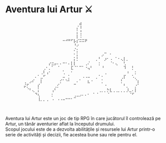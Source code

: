 # Aventura lui Artur ⚔️

            ⠀⠀⠀⠀⠀⠀⠀⠀⠀⠀⠀⠀⠀⠀⠀⠀⠀⠀⠀⠀⣴⠀⠀⠀⠀⠀⠀⠀⠀⠀⠀⠀⠀⠀⠀⠀⠀⠀⠀⠀⠀⠀
            ⠀⠀⠀⠀⠀⠀⠀⠀⠀⠀⠀⠀⠀⠀⠀⠀⠀⠀⠀⡌⠸⠀⠀⠀⠀⠀⠀⠀⠀⠀⠀⠀⠀⠀⠀⠀⠀⠀⠀⠀⠀⠀
            ⠀⠀⠀⠀⠀⠀⠀⠀⠀⠀⠀⠀⠀⠀⠀⠀⠀⠀⠀⡅⢘⠀⠀⠀⠀⠀⠀⠀⠀⠀⠀⠀⠀⠀⠀⠀⠀⠀⠀⠀⠀⠀
            ⠀⠀⠀⠀⠀⠀⠀⠀⠀⠀⠀⠀⠀⠀⠀⠀⠀⠀⠀⡇⠨⠀⠀⠀⠀⠀⠀⠀⠀⠀⠀⠀⠀⠀⠀⠀⠀⠀⠀⠀⠀⠀
            ⠀⠀⠀⠀⠀⠀⠀⠀⠀⠀⠀⠀⠀⠀⠒⠚⠛⠋⡧⡎⠭⠭⠟⠀⠀⠀⠀⠀⠀⠀⠀⠀⠀⠀⠀⠀⠀⠀⠀⠀⠀
            ⠀⠀⠀⠀⠀⠀⠀⠀⠀⠀⠀⠀⠀⠀⠀⠀⠀⠀⠘⠔⠀⠀⠀⠀⠀⠀⠀⠀⠀⠀⠀⠀⠀⠀⠀⠀⠀⠀⠀⠀⠀
            ⠀⠀⠀⠀⠀⠀⠀⠀⠀⠀⠀⠀⠀⠀⠀⠀⠀⠀⠌⡂⠀⠀⠀⠀⠀⠀⠀⠀⠀⠀⠀⠀⠀⠀⠀⠀⠀⠀⠀⠀⠀
            ⠀⠀⠀⠀⠀⠀⠀⠀⠀⠀⠀⠀⠀⠀⠀⠀⠀⠀⠂⡅⠀⠀⠀⠀⠀⠀⠀⠀⡠⠉⠀⠂⠀⠀⠀⠀⠀⠀⠀⠀⠀
            ⠀⠀⠀⠀⠀⠀⠀⠀⠀⠀⠀⠀⠀⠀⠀⠀⠀⠀⡅⡃⠀⠀⠀⠀⠀⠀⡀⠃⠀⡰⠂⠠⠀⠁⠂⢄⡇⡀⠀⠀⠀
            ⠀⠀⠀⠀⠀⠀⠀⠀⠀⡔⣒⡤⠄⠄⠒⠂⠄⡇⡇⠀⠀⠀⢀⠌⠀⠀⠀⡂⠀⠀⠀⠈⠂⢄⠀⠀⢃⠀⠀⠀⠀
            ⠀⠀⠀⠀⠀⠀⠀⢀⠂⡀⠁⠀⠈⠀⠀⠀⠀⣏⠈⠁⠉⠁⠐⢤⠃⠀⠀⠀⠘⠀⠀⠀⠀⠀⠀⠀⠹⠀⠀⡃⠀⠀⠀
            ⠀⠀⠀⠀⠀⠀⢀⠇⢠⠂⠀⠀⠀⠀⢁⠀⠀⠂⠀⠀⠀⠀⠀⠀⠀⠀⠀⠀⠀⢀⠀⠀⠀⠀⠀⠀⠀⠰⠀⠀⡂⠀⠀
            ⠀⠀⠀⠀⠄⠁⣀⠋⠀⠀⠀⠀⠀⠀⠤⠀⡁⠀⠀⠀⠀⠠⠠⠤⠀⠀⡀⠁⠂⠀⠀⠀⠀⠀⠀⢀⡏⠀⠀⠡⡀⠀
            ⢀⠀⡠⠎⠀⠀⡇⠀⠀⠀⠀⠀⠀⡊⠁⠑⠃⠀⠀⠄⠁⠀⠀⣆⠐⠀⠀⠀⡁⠀⠀⠀⠀⠀⠀⡃⠀⠀⠀⠀⠈⡆
            ⡬⡋⠀⠀⠀⡎⠀⠀⠀⠀⠀⢀⡊⠀⠀⠀⠀⠀⠉⠀⠀⠀⠀⠀⠀⠀⠀⠀⠀⠐⠀⠀⠀⠀⠀⠀⠃⡀⠀⠀⡐⠁
            ⠀⠈⠃⢄⠀⡅⠀⠀⠀⠀⢠⠃⠀⠀⠀⠀⠀⠀⠀⠀⠀⠀⠀⠀⠀⠀⠀⢀⡀⡀⡓⣇⢀⢀⡀⡀⡀⡸⣀⠄⡇⠀
            ⠀⠀⠀⠀⠙⢆⠀⠀⠀⠀⡂⠀⠀⠀⠀⠀⠀⠀⢀⣀⡠⠄⠄⠂⠀⠁⠈⠀⠀⠀⠈⠀⠀⠀⠀⠀⠀⠀⠈⠋⠀⠀
            ⠀⠀⠀⠀⠀⢸⡀⡀⢀⠀⠠⠀⠠⠠⠤⠒⠒⠂⠉⠀⠀⠀⠀⠀⠀⠀⠀⠀⠀⠀⠀⠀⠀⠀⠀⠀⠀⠀⠀⠀⠀⠀
⠀⠀⠀

Aventura lui Artur este un joc de tip RPG în care jucătorul îl controlează pe Artur, un tânăr aventurier aflat la începutul drumului.  
Scopul jocului este de a dezvolta abilitățile și resursele lui Artur printr-o serie de activități și decizii, fie acestea bune sau rele pentru el.

